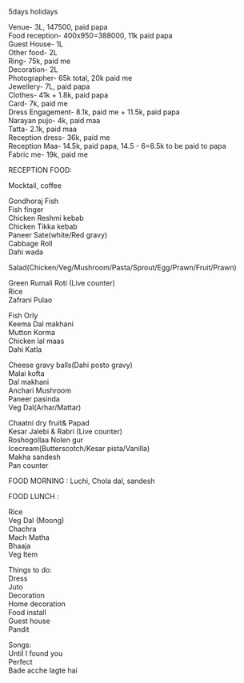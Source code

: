 5days holidays  
  
  
Venue- 3L, 147500, paid papa  
Food reception- 400x950=388000, 11k paid papa  
Guest House- 1L  
Other food- 2L  
Ring- 75k, paid me  
Decoration- 2L  
Photographer- 65k total, 20k paid me  
Jewellery- 7L, paid papa  
Clothes- 41k + 1.8k, paid papa  
Card- 7k, paid me  
Dress Engagement- 8.1k, paid me + 11.5k, paid papa  
Narayan pujo- 4k, paid maa  
Tatta- 2.1k, paid maa  
Reception dress- 36k, paid me  
Reception Maa- 14.5k, paid papa, 14.5 - 6=8.5k to be paid to papa  
Fabric me- 19k, paid me  
  
  
  
RECEPTION FOOD:  
  
Mocktail, coffee  
  
  
Gondhoraj Fish  
Fish finger  
Chicken Reshmi kebab  
Chicken Tikka kebab  
Paneer Sate(white/Red gravy)  
Cabbage Roll  
Dahi wada  
  
  
Salad(Chicken/Veg/Mushroom/Pasta/Sprout/Egg/Prawn/Fruit/Prawn)  
  
  
Green Rumali Roti (Live counter)  
Rice  
Zafrani Pulao  
  
Fish Orly  
Keema Dal makhani  
Mutton Korma  
Chicken lal maas  
Dahi Katla  
  
Cheese gravy balls(Dahi posto gravy)  
Malai kofta  
Dal makhani  
Anchari Mushroom  
Paneer pasinda  
Veg Dal(Arhar/Mattar)  
  
  
Chaatni dry fruit& Papad  
Kesar Jalebi & Rabri (Live counter)  
Roshogollaa Nolen gur  
Icecream(Butterscotch/Kesar pista/Vanilla)  
Makha sandesh  
Pan counter  
  
  
  
FOOD MORNING : Luchi, Chola dal, sandesh  
  
  
FOOD LUNCH :  
  
Rice  
Veg Dal (Moong)  
Chachra  
Mach Matha  
Bhaaja  
Veg Item  
  
  
  
  
Things to do:  
Dress  
Juto  
Decoration  
Home decoration  
Food install  
Guest house  
Pandit  
  
  
  
  
  
  
  
Songs:  
Until I found you  
Perfect  
Bade acche lagte hai